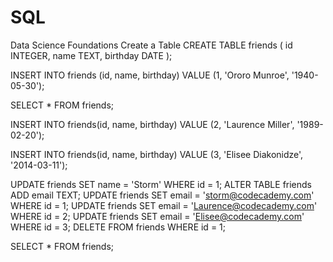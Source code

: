 # SQL
Data Science Foundations Create a Table
CREATE TABLE friends (
  id INTEGER,
  name TEXT,
  birthday DATE
);

INSERT INTO friends (id, name, birthday)
VALUE (1, 'Ororo Munroe', '1940-05-30');

SELECT * FROM friends;

INSERT INTO friends(id, name, birthday)
VALUE (2, 'Laurence Miller', '1989-02-20');

INSERT INTO friends(id, name, birthday)
VALUE (3, 'Elisee Diakonidze', '2014-03-11');

UPDATE friends
SET name = 'Storm'
WHERE  id = 1;
ALTER TABLE friends
ADD email TEXT;
UPDATE friends
SET email = 'storm@codecademy.com'
WHERE id = 1;
UPDATE friends
SET email = 'Laurence@codecademy.com'
WHERE id = 2;
UPDATE friends
SET email = 'Elisee@codecademy.com'
WHERE id = 3;
DELETE FROM friends
WHERE id = 1;

SELECT * FROM friends;
